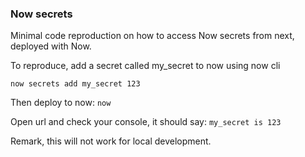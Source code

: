 ### Now secrets ###
Minimal code reproduction on how to access Now secrets from next, deployed with Now.

To reproduce, add a secret called my_secret to now using now cli
```
now secrets add my_secret 123
```
Then deploy to now: `now`

Open url and check your console, it should say: `my_secret is 123`

Remark, this will not work for local development.
